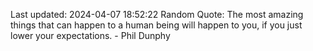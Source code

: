 Last updated: 2024-04-07 18:52:22
Random Quote: The most amazing things that can happen to a human being will happen to you, if you just lower your expectations. - Phil Dunphy